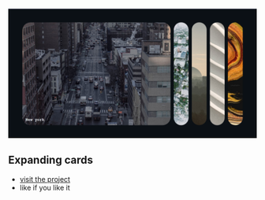 
![](./Screenshot%20(15).png)
## Expanding cards

- [visit the project](https://pratham5368.github.io/expanding-cards/)
- like if you like  it
